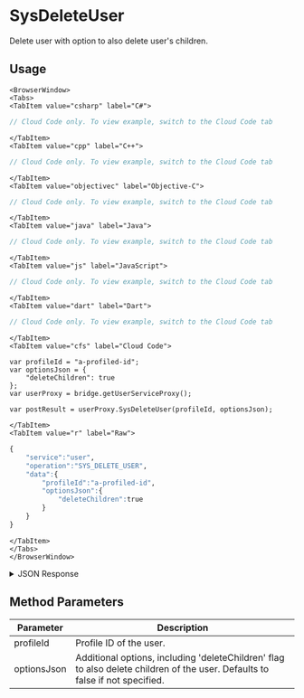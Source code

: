 # SysDeleteUser

Delete user with option to also delete user's children.

<PartialServop service_name="user" operation_name="SYS_DELETE_USER" />

## Usage

```mdx-code-block
<BrowserWindow>
<Tabs>
<TabItem value="csharp" label="C#">
```

```csharp
// Cloud Code only. To view example, switch to the Cloud Code tab
```

```mdx-code-block
</TabItem>
<TabItem value="cpp" label="C++">
```

```cpp
// Cloud Code only. To view example, switch to the Cloud Code tab
```

```mdx-code-block
</TabItem>
<TabItem value="objectivec" label="Objective-C">
```

```objectivec
// Cloud Code only. To view example, switch to the Cloud Code tab
```

```mdx-code-block
</TabItem>
<TabItem value="java" label="Java">
```

```java
// Cloud Code only. To view example, switch to the Cloud Code tab
```

```mdx-code-block
</TabItem>
<TabItem value="js" label="JavaScript">
```

```javascript
// Cloud Code only. To view example, switch to the Cloud Code tab
```

```mdx-code-block
</TabItem>
<TabItem value="dart" label="Dart">
```

```dart
// Cloud Code only. To view example, switch to the Cloud Code tab
```

```mdx-code-block
</TabItem>
<TabItem value="cfs" label="Cloud Code">
```

```cfscript
var profileId = "a-profiled-id";
var optionsJson = {
    "deleteChildren": true
};
var userProxy = bridge.getUserServiceProxy();

var postResult = userProxy.SysDeleteUser(profileId, optionsJson);
```

```mdx-code-block
</TabItem>
<TabItem value="r" label="Raw">
```

```r
{
    "service":"user",
    "operation":"SYS_DELETE_USER",
    "data":{
        "profileId":"a-profiled-id",
        "optionsJson":{
            "deleteChildren":true
        }
    }
}
```

```mdx-code-block
</TabItem>
</Tabs>
</BrowserWindow>
```
<details>
<summary>JSON Response</summary>

```json
{
  "status" : 200,
  "data" : {}
}
```

</details>

## Method Parameters
Parameter | Description
--------- | -----------
profileId | Profile ID of the user.
optionsJson | Additional options, including 'deleteChildren' flag to also delete children of the user. Defaults to false if not specified.
